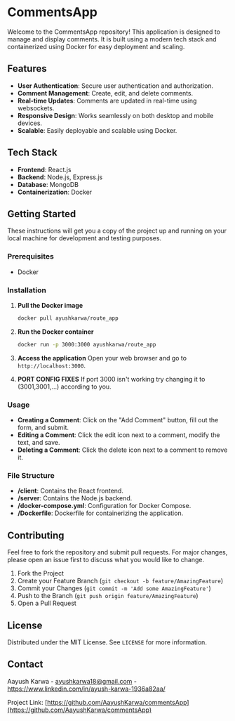 

# CommentsApp

Welcome to the CommentsApp repository! This application is designed to manage and display comments. It is built using a modern tech stack and containerized using Docker for easy deployment and scaling.

## Features

- **User Authentication**: Secure user authentication and authorization.
- **Comment Management**: Create, edit, and delete comments.
- **Real-time Updates**: Comments are updated in real-time using websockets.
- **Responsive Design**: Works seamlessly on both desktop and mobile devices.
- **Scalable**: Easily deployable and scalable using Docker.

## Tech Stack

- **Frontend**: React.js
- **Backend**: Node.js, Express.js
- **Database**: MongoDB
- **Containerization**: Docker

## Getting Started

These instructions will get you a copy of the project up and running on your local machine for development and testing purposes.

### Prerequisites

- Docker

### Installation

1. **Pull the Docker image**
   ```sh
   docker pull ayushkarwa/route_app
   ```

2. **Run the Docker container**
   ```sh
   docker run -p 3000:3000 ayushkarwa/route_app
   ```

3. **Access the application**
   Open your web browser and go to `http://localhost:3000`.

4. **PORT CONFIG FIXES**
   If port 3000 isn't working try changing it to (3001,3001,...) according to you.

### Usage

- **Creating a Comment**: Click on the "Add Comment" button, fill out the form, and submit.
- **Editing a Comment**: Click the edit icon next to a comment, modify the text, and save.
- **Deleting a Comment**: Click the delete icon next to a comment to remove it.

### File Structure

- **/client**: Contains the React frontend.
- **/server**: Contains the Node.js backend.
- **/docker-compose.yml**: Configuration for Docker Compose.
- **/Dockerfile**: Dockerfile for containerizing the application.

## Contributing

Feel free to fork the repository and submit pull requests. For major changes, please open an issue first to discuss what you would like to change.

1. Fork the Project
2. Create your Feature Branch (`git checkout -b feature/AmazingFeature`)
3. Commit your Changes (`git commit -m 'Add some AmazingFeature'`)
4. Push to the Branch (`git push origin feature/AmazingFeature`)
5. Open a Pull Request

## License

Distributed under the MIT License. See `LICENSE` for more information.

## Contact

Aayush Karwa - ayushkarwa18@gmail.com - https://www.linkedin.com/in/ayush-karwa-1936a82aa/

Project Link: [https://github.com/AayushKarwa/commentsApp](https://github.com/AayushKarwa/commentsApp)

